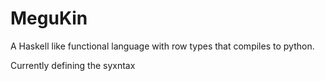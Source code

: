 # MeguKin

A Haskell like functional language with row types that compiles to python.

Currently defining the syxntax
